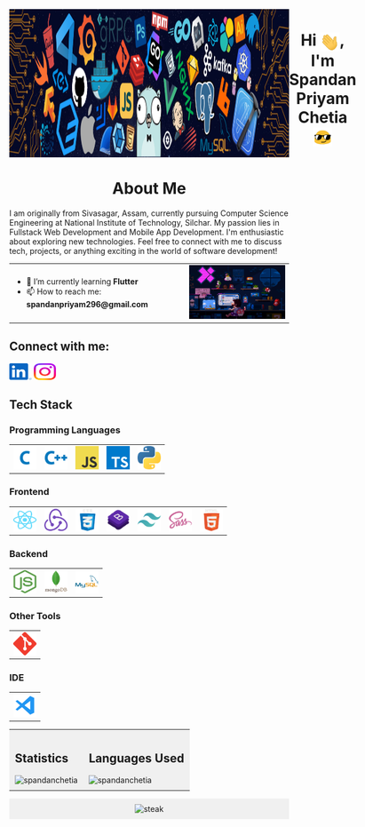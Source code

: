 <div align="center" style="display: flex; justify-content: space-between; flex-direction: row;">
  <img src="./img/banner.png" width="100%"> 
  <h1> Hi <img src="./img/hi-gif.gif" width="35" align="center">, I'm Spandan Priyam Chetia <img src="./img/sunglasses.gif" width="35" align="center"> </h1>
</div>

<!--
<p align="center">
 <img src="https://github.com/Anmol-Baranwal/Cool-GIFs-For-GitHub/assets/74038190/d48893bd-0757-481c-8d7e-ba3e163feae7" width="100%"> 
</p> --->

<div>
<h1 align="center"> About Me </h1>

<p>I am originally from Sivasagar, Assam, currently pursuing Computer Science Engineering at National Institute of Technology, Silchar. My passion lies in Fullstack Web Development and Mobile App Development. I'm enthusiastic about exploring new technologies. Feel free to connect with me to discuss tech, projects, or anything exciting in the world of software development!</p>
</div>
<table align="center">
  <tr>
    <td>
      <ul>
        <li>🌱 I’m currently learning <strong>Flutter</strong></li>
        <li>📫 How to reach me: <strong>spandanpriyam296@gmail.com</strong></li>
      </ul>
    </td>
    <td>
      <img alt="coding" width="400" src="./img/coding-gif.gif"/>
    </td>
  </tr>
</table>



## Connect with me:

<div align="left">
<p>
  <a href="https://www.linkedin.com/in/spandan-priyam-chetia-284733250/" target="_blank"><img src="./img/linkedin.svg" alt="LinkedIn" height="30" width="40" /></a>
  <a href="https://www.instagram.com/thespandanpriyam/" target="_blank"><img src="./img/instagram.svg" alt="Instagram" height="30" width="40" /></a>
  
</p>
</div>



## Tech Stack

### Programming Languages

<table>
  <tr>
    <td>
      <a href="https://www.cprogramming.com/" target="_blank" rel="noreferrer" title="C">
        <img src="./img/c.svg" alt="C" width="42" height="42"/>
      </a>
    </td>
    <td>
      <a href="https://www.w3schools.com/cpp/" target="_blank" rel="noreferrer" title="C++">
        <img src="./img/cpp.svg" alt="C++" width="42" height="42"/>
      </a>
    </td>
    <td>
      <a href="https://developer.mozilla.org/en-US/docs/Web/JavaScript" target="_blank" rel="noreferrer" title="JavaScript">
        <img src="./img/js.svg" alt="JavaScript" width="42" height="42"/>
      </a>
    </td>
    <td>
      <a href="https://www.typescriptlang.org/" target="_blank" rel="noreferrer" title="TypeScript">
        <img src="./img/typescript.svg" alt="TypeScript" width="42" height="42"/>
      </a>
    </td>
    <td>
      <a href="https://www.python.org/" target="_blank" rel="noreferrer" title="Python">
        <img src="./img/python.svg" alt="Python" width="42" height="42"/>
      </a>
    </td>
  </tr>
</table>

### Frontend

<table>
  <tr>
    <td>
      <a href="https://reactjs.org/" target="_blank" rel="noreferrer" title="React">
        <img src="./img/reactjs.svg" alt="React" width="42" height="42"/>
      </a>
    </td>
    <td>
      <a href="https://redux.js.org" target="_blank" rel="noreferrer" title="Redux">
        <img src="./img/redux.svg" alt="Redux" width="42" height="42"/>
      </a>
    </td>
    <td>
      <a href="https://www.w3schools.com/css/" target="_blank" rel="noreferrer" title="CSS3">
        <img src="./img/css.gif" alt="CSS3" width="42" height="42"/>
      </a>
    </td>
    <td>
      <a href="https://getbootstrap.com" target="_blank" rel="noreferrer" title="Bootstrap">
        <img src="./img/bootstap.gif" alt="Bootstrap" width="42" height="42"/>
      </a>
    </td>
    <td>
      <a href="https://tailwindcss.com/" target="_blank" rel="noreferrer" title="Tailwind CSS">
        <img src="./img/tailwindcss.svg" alt="Tailwind CSS" width="42" height="42"/>
      </a>
    </td>
    <td>
      <a href="https://sass-lang.com" target="_blank" rel="noreferrer" title="Sass">
        <img src="./img/sass.svg" alt="Sass" width="42" height="42"/>
      </a>
    </td>
    <td>
      <a href="https://www.w3.org/html/" target="_blank" rel="noreferrer" title="HTML5">
        <img src="./img/html.gif" alt="HTML5" width="42" height="42"/>
      </a>
    </td>
  </tr>
</table>

### Backend

<table>
  <tr>
    <td>
      <a href="https://nodejs.org" target="_blank" rel="noreferrer" title="Node.js">
        <img src="./img/nodejs.svg" alt="Node.js" width="42" height="42"/>
      </a>
    </td>
    <td>
      <a href="https://www.mongodb.com/" target="_blank" rel="noreferrer" title="MongoDB">
        <img src="./img/mongo.svg" alt="MongoDB" width="42" height="42"/>
      </a>
    </td>
    <td>
      <a href="https://www.mysql.com/" target="_blank" rel="noreferrer" title="MySQL">
        <img src="./img/mysql.svg" alt="MySQL" width="42" height="42"/>
      </a>
    </td>
  </tr>
</table>

### Other Tools

<table>
  <tr>
    <td>
      <a href="https://git-scm.com/" target="_blank" rel="noreferrer" title="Git">
        <img src="./img/git.svg" alt="Git" width="42" height="42"/>
      </a>
    </td>
  </tr>
</table>

### IDE

<table>
  <tr>
    <td>
      <a href="https://code.visualstudio.com/" target="_blank" rel="noreferrer" title="VS-Code">
        <img src="./img/vscode.svg" alt="VS Code" height="42" width="42"/>
      </a>
    </td>
  </tr>
</table>


<div>
  
  <table>
    <tr>
      <td style="background-color: #f0f0f0; padding: 10px;">
        <h2 align="left">Statistics</h2>
        <img src="https://github-readme-stats.vercel.app/api?username=spandanchetia&show_icons=true&locale=en&theme=buefy" alt="spandanchetia" />
      </td>
      <td style="background-color: #f0f0f0; padding: 10px;">
        <h2 align="left">Languages Used</h2>
        <img src="https://github-readme-stats.vercel.app/api/top-langs/?username=spandanchetia&layout=donut&theme=buefy" alt="spandanchetia" />
      </td>
    </tr>
  </table>

  <p align="center" style="background-color: #f0f0f0; padding: 10px;">
    <img src="https://github-readme-streak-stats.herokuapp.com/?user=spandanchetia&theme=buefy" alt="steak" />
  </p>
</div>









